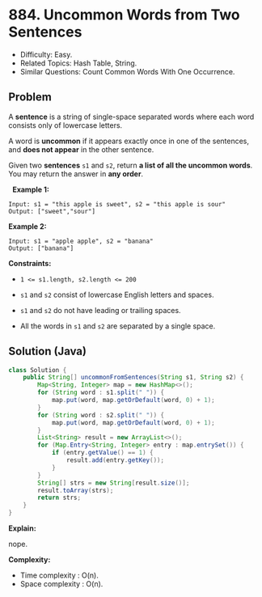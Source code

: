# 884. Uncommon Words from Two Sentences

- Difficulty: Easy.
- Related Topics: Hash Table, String.
- Similar Questions: Count Common Words With One Occurrence.

## Problem

A **sentence** is a string of single-space separated words where each word consists only of lowercase letters.

A word is **uncommon** if it appears exactly once in one of the sentences, and **does not appear** in the other sentence.

Given two **sentences** ```s1``` and ```s2```, return **a list of all the **uncommon words****. You may return the answer in **any order**.

 
**Example 1:**
```
Input: s1 = "this apple is sweet", s2 = "this apple is sour"
Output: ["sweet","sour"]
```

**Example 2:**
```
Input: s1 = "apple apple", s2 = "banana"
Output: ["banana"]
```

**Constraints:**


	
- ```1 <= s1.length, s2.length <= 200```
	
- ```s1``` and ```s2``` consist of lowercase English letters and spaces.
	
- ```s1``` and ```s2``` do not have leading or trailing spaces.
	
- All the words in ```s1``` and ```s2``` are separated by a single space.



## Solution (Java)

```java
class Solution {
    public String[] uncommonFromSentences(String s1, String s2) {
        Map<String, Integer> map = new HashMap<>();
        for (String word : s1.split(" ")) {
            map.put(word, map.getOrDefault(word, 0) + 1);
        }
        for (String word : s2.split(" ")) {
            map.put(word, map.getOrDefault(word, 0) + 1);
        }
        List<String> result = new ArrayList<>();
        for (Map.Entry<String, Integer> entry : map.entrySet()) {
            if (entry.getValue() == 1) {
                result.add(entry.getKey());
            }
        }
        String[] strs = new String[result.size()];
        result.toArray(strs);
        return strs;
    }
}
```

**Explain:**

nope.

**Complexity:**

* Time complexity : O(n).
* Space complexity : O(n).
